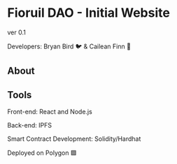 # Fioruil DAO - Initial Website

ver 0.1

Developers: Bryan Bird 🐦 & Cailean Finn 🦊

## About

## Tools

Front-end: React and Node.js

Back-end: IPFS

Smart Contract Development: Solidity/Hardhat

Deployed on Polygon 🟪